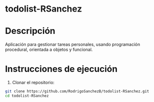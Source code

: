 # todolist-RSanchez

# Descripción
Aplicación para gestionar tareas personales, usando programación procedural, orientada a objetos y funcional.

# Instrucciones de ejecución

1. Clonar el repositorio:
```bash
git clone https://github.com/RodrigoSanchezB/todolist-RSanchez.git
cd todolist-RSanchez
